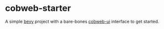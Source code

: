 # cobweb-starter

A simple [bevy](https://www.bevy.org) project with a bare-bones [cobweb-ui](https://github.com/UkoeHB/bevy_cobweb_ui)
interface to get started.
